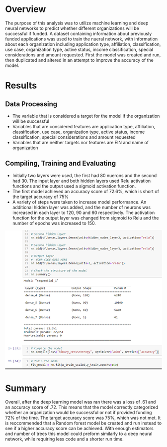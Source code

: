 # Overview
The purpose of this analysis was to utilize machine learning and deep neural networks to predict whether different organizations will be successful if funded. A dataset containing information about previously funded applications was used to train the nueral network, with information about each organization including application type, affiliation, classification, use case, organization type, active status, income classification, special considerations and amount requested. First the model was created and run, then duplicated and altered in an attempt to improve the accuracy of the model.

# Results
## Data Processing
* The variable that is considered a target for the model if the organization will be successful
* Variables that are considered features are application type, affiliation, classification, use case, organization type, active status, income classification, special considerations and amount requested
* Variables that are neither targets nor features are EIN and name of organization

## Compiling, Training and Evaluating
* Initially two layers were used, the first had 80 nuerons and the second had 30. The input layer and both hidden layers used Relu activation functions and the output used a sigmoid activation function. 
* The first model achieved an accuracy score of 72.6%, which is short of the target accuracy of 75%
* A variety of steps were taken to increase model performance. An additional hidden layer was added, and the number of neurons was increased in each layer to 120, 90 and 60 respectively. The activation function for the output layer was changed from sigmoid to Relu and the number of epochs was increased to 150. 

![codescreenshot](https://github.com/mayamtims/Neural_Network_Charity_Analysis/blob/main/screenshot.png)

# Summary 
Overall, after the deep learning model was ran there was a loss of .61 and an accuracy score of .72. This means that the model correctly categorized whether an organization would be successful or not if provided funding 72% of the time. The target accuracy score was 75%, which was not met. It is reccommended that a Random forest model be created and run instead to see if a higher accuracy score can be achieved. With enough estimators and number of trees this model could preform similarly to a deep neural network, while requiring less code and a shorter run time.   